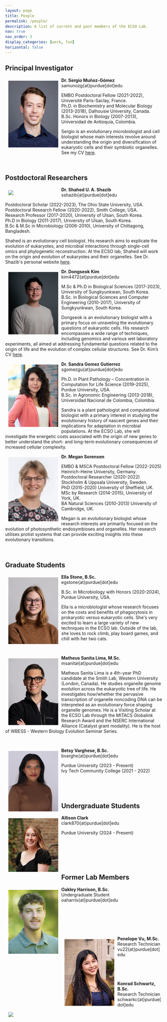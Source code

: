 ```yaml
---
layout: page
title: People
permalink: /people/
description: A list of current and past members of the ECSO Lab.
nav: true
nav_order: 3
display_categories: [work, fun]
horizontal: false
---
```


## Principal Investigator

<img align="left" style="float: left; padding: 10px 10px 10px 10px;" src="/assets/img/profile_pic.jpg" width="160">

**Dr. Sergio Muñoz-Gómez**  
samunozg{at}purdue[dot]edu

EMBO Postdoctoral Fellow (2021-2022), Université Paris-Saclay, France.  
Ph.D. in Biochemistry and Molecular Biology (2013-2018), Dalhousie University, Canada.  
B.Sc. Honors in Biology (2007-2013), Universidad de Antioquia, Colombia.

Sergio is an evolutionary microbiologist and cell biologist whose main interests revolve around understanding the origin and diversification of eukaryotic cells and their symbiotic organelles. See my CV [here](https://ecsolab.com/cv/).

<p>&nbsp;</p>

## Postdoctoral Researchers

<img align="left" style="float: left; padding: 10px 10px 10px 10px;" src="/assets/img/shahed_pic_new.jpg" width="160">

**Dr. Shahed U. A. Shazib**  
sshazib{at}purdue[dot]edu

Postdoctoral Scholar (2022-2023), The Ohio State University, USA.  
Postdoctoral Research Fellow (2020-2022), Smith College, USA.  
Research Professor (2017-2020), University of Ulsan, South Korea.  
Ph.D in Biology (2011-2017), University of Ulsan, South Korea.  
B.Sc & M.Sc in Microbiology (2006-2010), University of Chittagong, Bangladesh.

Shahed is an evolutionary cell biologist. His research aims to explicate the evolution of eukaryotes, and microbial interactions through single-cell omics and phylogenetic reconstruction. At the ECSO lab, Shahed will work on the origin and evolution of eukaryotes and their organelles. See Dr. Shazib's personal website [here](https://sites.google.com/site/shaheduddinahmedshazib).

<img align="left" style="float: left; padding: 10px 10px 10px 10px;" src="/assets/img/dongseok_pic_new.jpg" width="160">

**Dr. Dongseok Kim**  
kim4472{at}purdue[dot]edu

M.Sc & Ph.D in Biological Sciences (2017-2023), University of Sungkyunkwan, South Korea.  
B.Sc. in Biological Sciences and Computer Engineering (2010-2017), University of Sungkyunkwan, South Korea.

Dongseok is an evolutionary biologist with a primary focus on unraveling the evolutionary questions of eukaryotic cells. His research encompasses a wide range of techniques, including genomics and various wet laboratory experiments, all aimed at addressing fundamental questions related to the origin of life and the evolution of complex cellular structures. See Dr. Kim’s CV [here](https://ecsolab.com/assets/pdf/cv_dongseokkim_2023-09-01.pdf).

<img align="left" style="float: left; padding: 10px 10px 10px 10px;" src="/assets/img/SandraGomezGutierrez.jpg" width="160">

**Dr. Sandra Gomez Gutierrez**  
sgomezgu{at}purdue[dot]edu

Ph.D. in Plant Pathology – Concentration in Computation for Life Science (2019-2025), Purdue University, USA.  
B.Sc. in Agronomic Engineering (2013-2018), Universidad Nacional de Colombia, Colombia.  

Sandra is a plant pathologist and computational biologist with a primary interest in studying the evolutionary history of nascent genes and their implications for adaptation in microbial populations. At the ECSO Lab, she will investigate the energetic costs associated with the origin of new genes to better understand the short- and long-term evolutionary consequences of increased cellular complexity.  

<img align="left" style="float: left; padding: 10px 10px 10px 10px;" src="/assets/img/MeganSorensen.jpg" width="160">

**Dr. Megan Sorensen**  

EMBO & MSCA Postdoctoral Fellow (2022-2025) Heinrich-Heine University, Germany.  
Postdoctoral Researcher (2020-2022) Stockholm & Uppsala University, Sweden.  
PhD (2015-2020) University of Sheffield, UK.  
MSc by Research (2014-2015), University of York, UK.  
BA Natural Sciences (2010-2013) University of Cambridge, UK.  

Megan is an evolutionary biologist whose research interests are primarily focused on the evolution of photosynthetic endosymbioses and organelles. Her research utilises protist systems that can provide exciting insights into these evolutionary transitions.  

<p>&nbsp;</p>

## Graduate Students

<img align="left" style="float: left; padding: 10px 10px 10px 10px;" src="/assets/img/EllaStone.jpg" width="160">

**Ella Stone, B.Sc.**  
egstone{at}purdue[dot]edu

B.Sc. in Microbiology with Honors (2020-2024), Purdue University, USA.

Ella is a microbiologist whose research focuses on the costs and benefits of phagocytosis in prokaryotic versus eukaryotic cells. She's very excited to learn a large variety of new techniques in the ECSO lab. Outside of the lab, she loves to rock climb, play board games, and chill with her two cats.

<p>&nbsp;</p>

<img align="left" style="float: left; padding: 10px 10px 10px 10px;" src="/assets/img/MatheusSanitaLima.jpg" width="160">

**Matheus Sanita Lima, M.Sc.**  
msanital{at}purdue[dot]edu

Matheus Sanita Lima is a 4th-year PhD candidate at the Smith Lab, Western University (London, Canada). He studies organelle genome evolution across the eukaryotic tree of life. He investigates how/whether the pervasive transcription of organelle noncoding DNA can be interpreted as an evolutionary force shaping organelle genomes. He is a Visiting Scholar at the ECSO Lab through the MITACS Globalink Research Award and the NSERC International Alliance (Catalyst grant modality). He is the host of WBESS - Western Biology Evolution Seminar Series.

<p>&nbsp;</p>

<img align="left" style="float: left; padding: 10px 10px 10px 10px;" src="/assets/img/Betsy_2.jpg" width="160">

**Betsy Varghese, B.Sc.**  
bvarghe{at}purdue[dot]edu

Purdue University (2023 - Present)  
Ivy Tech Community College (2021 - 2022)

<p>&nbsp;</p>
<p>&nbsp;</p>

## Undergraduate Students

<img align="left" style="float: left; padding: 10px 10px 10px 10px;" src="/assets/img/AllisonClark.png" width="160">

**Allison Clark**  
clark870{at}purdue[dot]edu

Purdue University (2024 - Present)

<p>&nbsp;</p>
<p>&nbsp;</p>
<p>&nbsp;</p>

## Former Lab Members

<img align="left" style="float: left; padding: 10px 10px 10px 10px;" src="/assets/img/oakley_2.jpg" width="160">

**Oakley Harrison, B.Sc.**  
Undergraduate Student  
oaharris{at}purdue[dot]edu

<p>&nbsp;</p>
<p>&nbsp;</p>
<p>&nbsp;</p>

<img align="left" style="float: left; padding: 10px 10px 10px 10px;" src="/assets/img/penelope_2.jpg" width="160">

**Penelope Vu, M.Sc.**  
Research Technician  
vu22{at}purdue[dot]edu

<p>&nbsp;</p>
<p>&nbsp;</p>

<img align="left" style="float: left; padding: 10px 10px 10px 10px;" src="/assets/img/konrad_pic_new.jpg" width="160">

**Konrad Schwartz, B.Sc.**  
Research Technician  
schwarkc{at}purdue[dot]edu

<p>&nbsp;</p>
<p>&nbsp;</p>
